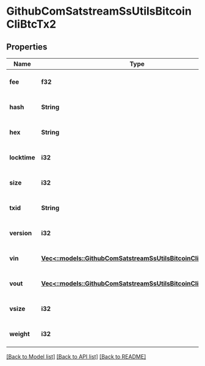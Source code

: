 # GithubComSatstreamSsUtilsBitcoinCliBtcTx2

## Properties
Name | Type | Description | Notes
------------ | ------------- | ------------- | -------------
**fee** | **f32** |  | [optional] [default to null]
**hash** | **String** |  | [optional] [default to null]
**hex** | **String** |  | [optional] [default to null]
**locktime** | **i32** |  | [optional] [default to null]
**size** | **i32** |  | [optional] [default to null]
**txid** | **String** |  | [optional] [default to null]
**version** | **i32** |  | [optional] [default to null]
**vin** | [**Vec<::models::GithubComSatstreamSsUtilsBitcoinCliBlockVin2>**](github_com_satstream_ss-utils_bitcoin-cli.BlockVin2.md) |  | [optional] [default to null]
**vout** | [**Vec<::models::GithubComSatstreamSsUtilsBitcoinCliVout>**](github_com_satstream_ss-utils_bitcoin-cli.Vout.md) |  | [optional] [default to null]
**vsize** | **i32** |  | [optional] [default to null]
**weight** | **i32** |  | [optional] [default to null]

[[Back to Model list]](../README.md#documentation-for-models) [[Back to API list]](../README.md#documentation-for-api-endpoints) [[Back to README]](../README.md)


